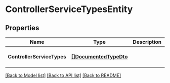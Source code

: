 # ControllerServiceTypesEntity

## Properties
Name | Type | Description | Notes
------------ | ------------- | ------------- | -------------
**ControllerServiceTypes** | [**[]DocumentedTypeDto**](DocumentedTypeDTO.md) |  | [optional] [default to null]

[[Back to Model list]](../README.md#documentation-for-models) [[Back to API list]](../README.md#documentation-for-api-endpoints) [[Back to README]](../README.md)


